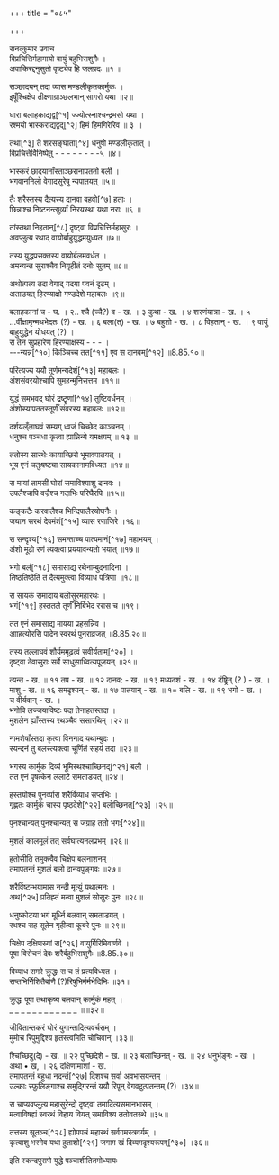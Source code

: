 +++
title = "०८५"

+++

सनत्कुमार उवाच  
विप्रचित्तिर्महामायो वायुं बहुभिराशुगैः ।  
अवाकिरद्दनुसुतो वृष्ट्येव हि जलप्रदः ॥१ ॥

सञ्छादयन् तदा व्यास मण्डलीकृतकार्मुकः ।  
इषूँश्चिक्षेप तीक्ष्णाग्राञ्छलभान् सागरो यथा ॥२॥

धारा बलाहकाद्यद्व[^१] ज्ज्योत्स्नाश्चन्द्रमसो यथा ।  
रश्मयो भास्कराद्यद्वद्[^२] हिमं हिमगिरेरिव ॥ ३ ॥

तथा[^३] ते शरसङ्घाता[^४] धनुषो मण्डलीकृतात् ।  
विप्रचित्तेर्विनिष्पेतु - - - - - - - -५ ॥४॥

भास्करं छादयानाँस्ताञ्छरानापततो बली ।  
भगवाननिलो वेगादसुरेषु न्यपातयत् ॥५॥

तैः शरैस्तस्य दैत्यस्य दानवा बहवो[^७] हताः ।  
छिन्नाश्च निष्टनन्त्युर्व्यां निरयस्था यथा नराः ॥६ ॥

तांस्तथा निहतान्[^८] दृष्ट्वा विप्रचित्तिर्महासुरः ।  
अवप्लुत्य रथाद् वायोर्बाहुयुद्धमयुध्यत ॥७॥

तस्य युद्धप्रसक्तस्य वायोर्बलमवर्धत ।  
अमन्यन्त सुराश्चैव निगृहीतं दनोः सुतम् ॥८॥

अथोत्पत्य तदा वेगाद् गदया पवनं दृढम् ।  
अताडयत् हिरण्याक्षो गण्डदेशे महाबलः ॥९॥

बलाहकानां च - घ. । २.. श्चै (च्चै?) व - ख. । ३ कुथा - ख. । ४ शरणंयात्रा - ख. । ५ ...र्वीक्षामृन्मथभेदतः (?) - ख. । ६ बला(त्) - ख. । ७ बहुशो - ख. । ८ विहतान् - ख. । ९ वायुं बाहुयुद्धेन योधयत् (?) ।  
स तेन सुप्रहारेण हिरण्याक्षस्य - - - ।  
---न्यन्न[^१०] किञ्चिच्च तत[^११] एव स दानवम्[^१२] ॥8.85.१०॥

परित्यज्य ययौ तूर्णमन्यदेशं[^१३] महाबलः ।  
अंशसंवरयोश्चापि सुमहन्मुनिसत्तम ॥११॥

युद्धं समभवद् घोरं द्रष्टॄणां[^१४] तुष्टिवर्धनम् ।  
अंशोस्यापततस्तूर्णँ संवरस्य महाबलः ॥१२॥

दर्शयल्ँलाघवं सम्यग् ध्वजं चिच्छेद काञ्चनम् ।  
धनुश्च पञ्चधा कृत्वा ह्यान्निन्ये यमक्षयम् ॥ १३ ॥

ततोस्य सारथेः कायाच्छिरो भूमावपातयत् ।  
भूय एनं चतुःषष्ट्या सायकानामविध्यत ॥१४॥

स मायां तामसीं घोरां समाविश्याशु दानवः ।  
उपलैश्चापि वज्रैश्च गदाभिः परिघैरपि ॥१५॥

कङ्कटैः करवालैश्च भिन्दिपालैरयोघनैः ।  
जघान सरथं देवमंशं[^१५] व्यास रणाजिरे ।१६॥

स सन्दृश्य[^१६] समन्ताच्च पात्यमानं[^१७] महाभयम् ।  
अंशो मूढो रणं त्यक्त्वा प्रययावन्यतो भयात् ॥१७॥

भगो बलं[^१८] समासाद्य रथेनाम्बुदनादिना ।  
तिष्ठतिष्ठेति तं दैत्यमुक्त्वा विव्याध पत्रिणा ॥१८॥

स सायकं समादाय बलोसुरमहारथः ।  
भगं[^१९] हस्ततले तूर्णँ निर्बिभेद ररास च ॥१९॥

तत एनं समासाद्य मायया प्रहसन्निव ।  
आाहत्योरसि पादेन स्वरथं पुनराव्रजत् ॥8.85.२०॥

तस्य तल्लाघवं शौर्यममूढत्वं सवीर्यताम्[^२०] ।  
दृष्ट्वा देवासुराः सर्वे साधुसाध्वित्यपूजयन् ॥२१॥

त्यन्त - ख. ॥ ११ तप - ख. ॥ १२ दानव: - ख. ॥ १३ मध्यदशं - ख. ॥ १४ दंष्ट्रिन् (? ) - ख. ।  
माशु - ख. ॥ १६ समदृश्यन् - ख. ॥ १७ पातयान् - ख. ॥ १= बलि - ख. ॥ १९ भगो - ख. ।  
च वीर्यवान् - ख. ।  
भगोपि लज्जयाविष्टः पदा तेनाहतस्तदा ।  
मुशलेन ह्याँस्तस्य रथञ्चैव ससारथिम् ।२२॥

नामशेषाँस्तदा कृत्वा विननाद यथाम्बुदः ।  
स्यन्दनं तु बलस्त्यक्त्वा चूर्णितं सहयं तदा ॥२३॥

भगस्य कार्मुक दिव्यं भूमिस्थश्चाच्छिनद्[^२१] बली ।  
तत एनं पृषत्केन ललाटे समताडयत् ॥२४॥

हस्तयोश्च पुनर्व्यास शरैर्विव्याध सप्तभिः ।  
गृह्णतः कार्मुकं चास्य पृष्ठदेशे[^२२] बलोच्छिनत्[^२३] ।२५॥

पुनश्चान्यत् पुनश्चान्यत् स जग्राह ततो भगः[^२४]॥

मुशलं कालमूलं तत् सर्वघात्यनलप्रभम् ॥२६॥

हतोसीति तमुक्त्वैव चिक्षेप बलनाशनम् ।  
तमापतन्तं मुशलं बलो दानवपुङ्गवः ॥२७॥

शरैर्विष्टम्भयामास नन्दी मृत्युं यथात्मनः ।  
अथ[^२५] प्रतिह्तं मत्वा मुशलं सोसुरः पुनः ॥२८॥

धनुष्कोटया भगं मूर्ध्नि बलवान् समताडयत् ।  
रथश्च सह सूतेन गृहीत्वा कूबरे पुनः ॥ २९॥

चिक्षेप दक्षिणस्यां स[^२६] वायुर्गिरिमिवार्णवे ।  
पूषा विरोचनं देवः शरैर्बहुभिराशुगैः ॥8.85.३०॥

विव्याध समरे क्रुद्धः स च तं प्रत्यविध्यत ।  
सप्तभिर्निशितैर्बाणै (?)रिषुभिर्मर्मभेदिभिः ॥३१॥

क्रुद्धः पूषा तथाकृष्य बलवान् कार्मुकं महत् ।  
_ _ _ _ _ _ _ _ _ _ _ _ ॥॥३२॥

जीवितान्तकरं घोरं युगान्तादित्यवर्चसम् ।  
मुमोच रिपुमुद्दिश्य हृतस्त्वमिति चोचिवान् ।३३॥

श्चिच्छिदु(दे) - ख. ॥ २२ पुच्छिदेशे - ख. ॥ २३ बलाच्छिनत् - ख. ॥ २४ धनुर्भङ्गः - खः ।  
अथा • ख, । २६ दक्षिणामाशां - ख. ।  
तमापतन्तं बहुधा नदन्तं[^२७] दिशश्च सर्वा अवभासयन्तम् ।  
उल्काः स्फुलिङ्गाश्च समुद्गिरन्तं ययौ रिपून् वेगवदुत्पतन्तम् (?) ।३४॥

स चाप्यवप्लुत्य महासुरेन्द्रो दृष्ट्वा तमादित्यसमानभासम् ।  
मत्वाविषह्यं स्वरथं विहाय वियत् समाविश्य ततोवतस्थे ॥३५॥

तत्तस्य सूतञ्च[^२८] ह्योपपन्नं महारथं सर्वगमस्त्रवर्यम् ।  
कृत्वाशु भस्मेव यथा हुताशो[^२९] जगाम खं दिव्यमदृश्यरूपम्[^३०] ।३६॥

इति स्कन्दपुराणे युद्धे पञ्चाशीतितमोध्यायः  

